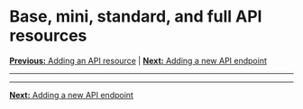 # Base, mini, standard, and full API resources

[**Previous:** Adding an API resource](./add-resource.md) |
[**Next:** Adding a new API endpoint](./add-endpoint.md)

---

---

[**Next:** Adding a new API endpoint](./add-endpoint.md)
